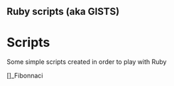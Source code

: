## Ruby scripts (aka GISTS)

# Scripts

Some simple scripts created in order to play with Ruby

[]_Fibonnaci

